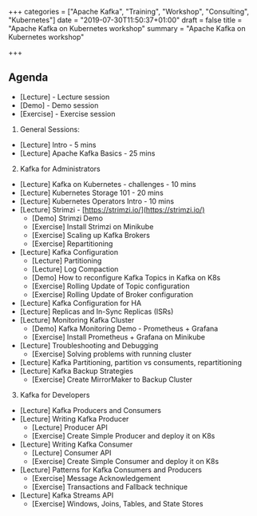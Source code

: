 +++
categories = ["Apache Kafka", "Training", "Workshop", "Consulting", "Kubernetes"]
date = "2019-07-30T11:50:37+01:00"
draft = false
title = "Apache Kafka on Kubernetes workshop"
summary = "Apache Kafka on Kubernetes workshop"

+++

## Agenda

- [Lecture] - Lecture session
- [Demo] - Demo session
- [Exercise] - Exercise session

1. General Sessions:

- [Lecture] Intro - 5 mins
- [Lecture] Apache Kafka Basics - 25 mins

2. Kafka for Administrators

- [Lecture] Kafka on Kubernetes - challenges - 10 mins
- [Lecture] Kubernetes Storage 101 - 20 mins
- [Lecture] Kubernetes Operators Intro - 10 mins
- [Lecture] Strimzi - [https://strimzi.io/](https://strimzi.io/)
  - [Demo] Strimzi Demo
  - [Exercise] Install Strimzi on Minikube
  - [Exercise] Scaling up Kafka Brokers
  - [Exercise] Repartitioning
- [Lecture] Kafka Configuration
  - [Lecture] Partitioning
  - [Lecture] Log Compaction
  - [Demo] How to reconfigure Kafka Topics in Kafka on K8s
  - [Exercise] Rolling Update of Topic configuration
  - [Exercise] Rolling Update of Broker configuration
- [Lecture] Kafka Configuration for HA
- [Lecture] Replicas and In-Sync Replicas (ISRs)
- [Lecture] Monitoring Kafka Cluster
  - [Demo] Kafka Monitoring Demo - Prometheus + Grafana
  - [Exercise] Install Prometheus + Grafana on Minikube
- [Lecture] Troubleshooting and Debugging
  - [Exercise] Solving problems with running cluster
- [Lecture] Kafka Partitioning, partition vs consuments, repartitioning
- [Lecture] Kafka Backup Strategies
  - [Exercise] Create MirrorMaker to Backup Cluster

3. Kafka for Developers

- [Lecture] Kafka Producers and Consumers
- [Lecture] Writing Kafka Producer
  - [Lecture] Producer API
  - [Exercise] Create Simple Producer and deploy it on K8s
- [Lecture] Writing Kafka Consumer
  - [Lecture] Consumer API
  - [Exercise] Create Simple Consumer and deploy it on K8s
- [Lecture] Patterns for Kafka Consumers and Producers
  - [Exercise] Message Acknowledgement
  - [Exercise] Transactions and Fallback technique
- [Lecture] Kafka Streams API
  - [Exercise] Windows, Joins, Tables, and State Stores

